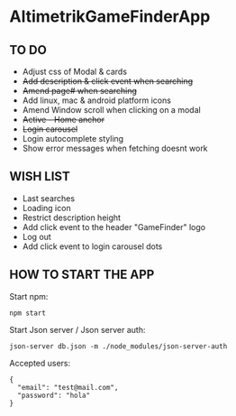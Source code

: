 # **AltimetrikGameFinderApp**



## TO DO

- Adjust css of Modal & cards
- ~~Add description & click event when searching~~
- ~~Amend page# when searching~~
- Add linux, mac & android platform icons
- Amend Window scroll when clicking on a modal
- ~~Active - Home anchor~~
- ~~Login carousel~~
- Login autocomplete styling
- Show error messages when fetching doesnt work

## WISH LIST

- Last searches
- Loading icon
- Restrict description height
- Add click event to the header "GameFinder" logo
- Log out
- Add click event to login carousel dots



## HOW TO START THE APP

Start npm:

```
npm start
```

Start Json server / Json server auth:

```
json-server db.json -m ./node_modules/json-server-auth
```

Accepted users:

```
{
  "email": "test@mail.com",
  "password": "hola"
}
```

